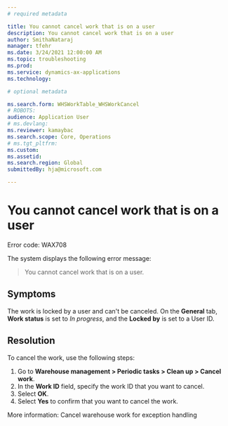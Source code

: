 ```yaml
---
# required metadata

title: You cannot cancel work that is on a user
description: You cannot cancel work that is on a user
author: SmithaNataraj
manager: tfehr
ms.date: 3/24/2021 12:00:00 AM
ms.topic: troubleshooting
ms.prod: 
ms.service: dynamics-ax-applications
ms.technology: 

# optional metadata

ms.search.form: WHSWorkTable_WHSWorkCancel
# ROBOTS: 
audience: Application User
# ms.devlang: 
ms.reviewer: kamaybac
ms.search.scope: Core, Operations
# ms.tgt_pltfrm: 
ms.custom: 
ms.assetid: 
ms.search.region: Global
submittedBy: hja@microsoft.com

---
```


# You cannot cancel work that is on a user

Error code: WAX708

The system displays the following error message:

> You cannot cancel work that is on a user.

## Symptoms
The work is locked by a user and can't be canceled.
On the **General** tab, **Work status** is set to *In progress*, and the **Locked by** is set to a User ID.




## Resolution
To cancel the work, use the following steps:
1. Go to **Warehouse management \> Periodic tasks \> Clean up \> Cancel work**.
1. In the **Work ID** field, specify the work ID that you want to cancel.
1. Select **OK**.
1. Select **Yes** to confirm that you want to cancel the work.

More information: Cancel warehouse work for exception handling



